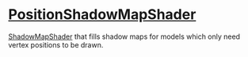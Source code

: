 # [PositionShadowMapShader](PositionShadowMapShader.hpp)

[ShadowMapShader](../ShadowMapShader.md) that fills shadow maps for models which only need vertex positions to be drawn.